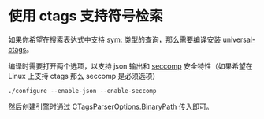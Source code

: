 使用 ctags 支持符号检索
======

如果你希望在搜索表达式中支持 [sym: 类型的查询](/doc/query.md)，那么需要编译安装 [universal-ctags](https://github.com/universal-ctags/ctags)。

编译时需要打开两个选项，以支持 json 输出和 [seccomp](https://en.wikipedia.org/wiki/Seccomp) 安全特性（如果希望在 Linux 上支持 ctags 那么 seccomp 是必须选项）

```
./configure --enable-json --enable-seccomp
```

然后创建引擎时通过 [CTagsParserOptions.BinaryPath](https://github.com/huichen/kunlun/blob/master/pkg/types/ctags_options.go) 传入即可。